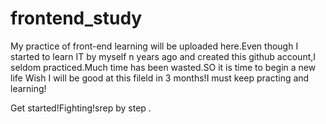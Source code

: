 # frontend_study
My practice of front-end learning will be uploaded here.Even though I started to learn IT by myself n years ago and created this github account,I seldom practiced.Much time has been wasted.SO it is time to begin a new life
Wish I will be good at this fileld in 3 months!I must keep practing and learning!

Get started!Fighting!srep by step .

